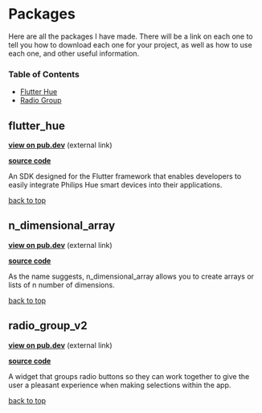 # Packages

Here are all the packages I have made. There will be a link on each one to tell you how to download each one for your project, as well as how to use each one, and other useful information.

### Table of Contents
- [Flutter Hue](#flutter_hue)
- [Radio Group](#radio_group_v2)

<!---     TEMPLATE
## class_name

**[view on pub.dev](pub.dev/link)** (external link)

**[source code](class_name#readme)**

Brief summary on the package...

[back to top](#table-of-contents)
--->

## flutter_hue

**[view on pub.dev](https://pub.dev/packages/flutter_hue)** (external link)

**[source code](flutter_hue#readme)**

An SDK designed for the Flutter framework that enables developers to easily integrate Philips Hue smart devices into their applications.

[back to top](#table-of-contents)

## n_dimensional_array

**[view on pub.dev](https://pub.dev/packages/n_dimensional_array)** (external link)

**[source code](n_dimensional_array#readme)**

As the name suggests, n_dimensional_array allows you to create arrays or lists of n number of dimensions.

[back to top](#table-of-contents)

## radio_group_v2

**[view on pub.dev](https://pub.dev/packages/radio_group_v2)** (external link)

**[source code](radio_group_v2#readme)**

A widget that groups radio buttons so they can work together to give the user a pleasant experience when making selections within the app.

[back to top](#table-of-contents)
